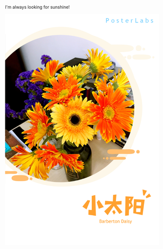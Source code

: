 I'm always looking for sunshine!

![Barberton Daisy](https://raw.githubusercontent.com/joshua19881228/my_blogs/master/Life_Discovery/Little_Things/figures/20170619.jpg "Barberton Daisy =480")
